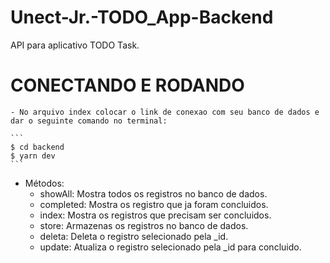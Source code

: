 # Unect-Jr.-TODO_App-Backend
API para aplicativo TODO Task.

# CONECTANDO E RODANDO
    - No arquivo index colocar o link de conexao com seu banco de dados e dar o seguinte comando no terminal:

    ```
    $ cd backend
    $ yarn dev
    ```

- Métodos:
    - showAll: Mostra todos os registros no banco de dados.
    - completed: Mostra os registro que ja foram concluidos.
    - index: Mostra os registros que precisam ser concluidos.
    - store: Armazenas os registros no banco de dados.
    - deleta: Deleta o registro selecionado pela _id.
    - update:  Atualiza o registro selecionado pela _id para concluido.
